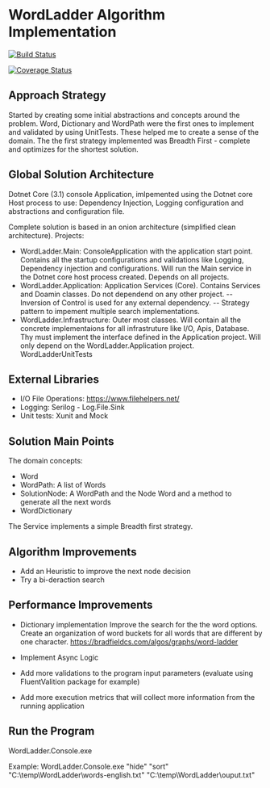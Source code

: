 # WordLadder Algorithm Implementation

[![Build Status](https://github.com/goncalogracamelo/word-ladder/actions/workflows/dotnet.yml/badge.svg)](https://github.com/goncalogracamelo/word-ladder/actions/workflows/dotnet.yml)

[![Coverage Status](https://coveralls.io/repos/github/goncalogracamelo/word-ladder/badge.svg?branch=main)](https://coveralls.io/github/goncalogracamelo/word-ladder?branch=main)

## Approach Strategy

Started by creating some initial abstractions and concepts around the problem. Word, Dictionary and WordPath were the first ones to implement and validated by using UnitTests. These helped me to create a sense of the domain. The the first strategy implemented was Breadth First - complete and optimizes for the shortest solution.

## Global Solution Architecture

Dotnet Core (3.1) console Application, imlpemented using the Dotnet core Host process to use: Dependency Injection, Logging configuration and abstractions and configuration file.

Complete solution is based in an onion architecture (simplified clean architecture). Projects:
- WordLadder.Main: ConsoleApplication with the application start point. Contains all the startup configurations and validations like Logging, Dependency injection and configurations. Will run the Main service in the Dotnet core host process created. Depends on all projects.
- WordLadder.Application: Application Services (Core). Contains Services and Doamin classes. Do not dependend on any other project. 
-- Inversion of Control is used for any external dependency.
-- Strategy pattern to impement multiple search implementations.
- WordLadder.Infrastructure: Outer most classes. Will contain all the concrete implementaions for all infrastruture like I/O, Apis, Database. Thy must implement the interface defined in the Application project.
Will only depend on the WordLadder.Application project.
WordLadderUnitTests

## External Libraries

- I/O File Operations: https://www.filehelpers.net/
- Logging: Serilog - Log.File.Sink
- Unit tests: Xunit and Mock

## Solution Main Points

The domain concepts:
- Word
- WordPath: A list of Words
- SolutionNode: A WordPath and the Node Word and a method to generate all the next words
- WordDictionary

The Service implements a simple Breadth first strategy.

## Algorithm Improvements

- Add an Heuristic to improve the next node decision
- Try a bi-deraction search

## Performance Improvements

- Dictionary implementation 
Improve the search for the the word options. Create an organization of word buckets for all words that are different by one character.
https://bradfieldcs.com/algos/graphs/word-ladder

- Implement Async Logic
- Add more validations to the program input parameters (evaluate using FluentValition package for example)
- Add more execution metrics that will collect more information from the running application

## Run the Program

WordLadder.Console.exe <start-word> <end-word> <dictionary-full-path> <output-file-full-path>

Example:
WordLadder.Console.exe "hide" "sort" "C:\temp\WordLadder\words-english.txt" "C:\temp\WordLadder\ouput.txt"

